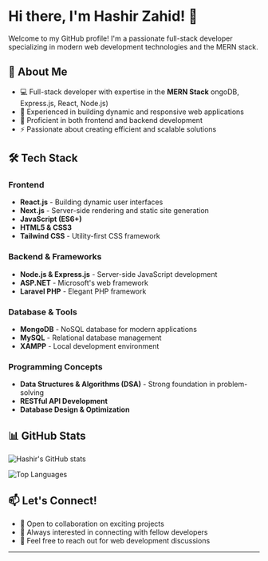 # Hi there, I'm Hashir Zahid! 👋

Welcome to my GitHub profile! I'm a passionate full-stack developer specializing in modern web development technologies and the MERN stack.

## 🚀 About Me

- 💻 Full-stack developer with expertise in the **MERN Stack** 
ongoDB, Express.js, React, Node.js)
- 🎯 Experienced in building dynamic and responsive web applications
- 🔧 Proficient in both frontend and backend development
- ⚡ Passionate about creating efficient and scalable solutions

## 🛠️ Tech Stack

### Frontend
- **React.js** - Building dynamic user interfaces
- **Next.js** - Server-side rendering and static site generation
- **JavaScript (ES6+)** 
- **HTML5 & CSS3**
- **Tailwind CSS** - Utility-first CSS framework

### Backend & Frameworks
- **Node.js & Express.js** - Server-side JavaScript development
- **ASP.NET** - Microsoft's web framework
- **Laravel PHP** - Elegant PHP framework

### Database & Tools
- **MongoDB** - NoSQL database for modern applications
- **MySQL** - Relational database management
- **XAMPP** - Local development environment

### Programming Concepts
- **Data Structures & Algorithms (DSA)** - Strong foundation in problem-solving
- **RESTful API Development**
- **Database Design & Optimization**

## 📊 GitHub Stats

![Hashir's GitHub stats](https://github-readme-stats.vercel.app/api?username=hashir-zahid&show_icons=true&theme=radical&count_private=true&cache_seconds=1800)


![Top Languages](https://github-readme-stats.vercel.app/api/top-langs/?username=hashir-zahid&layout=compact&theme=radical&cache_seconds=1800
)



## 📫 Let's Connect!

- 💼 Open to collaboration on exciting projects
- 🤝 Always interested in connecting with fellow developers
- 📧 Feel free to reach out for web development discussions

---
